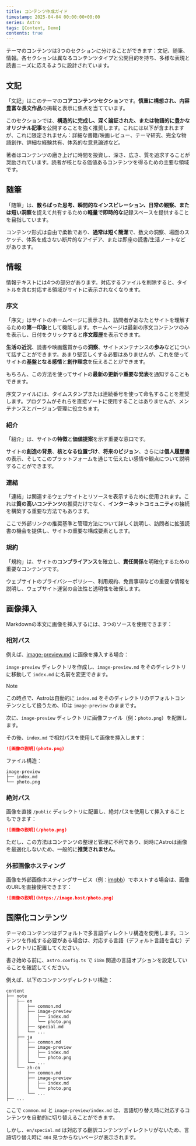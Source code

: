 ```yaml
---
title: コンテンツ作成ガイド
timestamp: 2025-04-04 00:00:00+00:00
series: Astro
tags: [Content, Demo]
contents: true
---
```


テーマのコンテンツは3つのセクションに分けることができます：文記、随筆、情報。各セクションは異なるコンテンツタイプと公開目的を持ち、多様な表現と読書ニーズに応えるように設計されています。

## 文記

「文記」はこのテーマの**コアコンテンツセクション**です。**慎重に構想され、内容豊富な長文作品**の掲載と表示に焦点を当てています。

このセクションでは、**構造的に完成し、深く論証された、または物語的に豊かなオリジナル記事**を公開することを強く推奨します。これには以下が含まれますが、これに限定されません：詳細な書籍/映画レビュー、テーマ研究、完全な物語創作、詳細な経験共有、体系的な意見論述など。

著者はコンテンツの磨き上げに時間を投資し、深さ、広さ、質を追求することが奨励されています。読者が核となる価値あるコンテンツを得るための主要な領域です。

## 随筆

「随筆」は、**散らばった思考、瞬間的なインスピレーション、日常の観察、または短い洞察**を捉えて共有するための**軽量で即時的な**記録スペースを提供することを目指しています。

コンテンツ形式は自由で柔軟であり、**通常は短く簡潔**で、数文の洞察、場面のスケッチ、体系を成さない断片的なアイデア、または即座の読書/生活ノートなどがあります。

## 情報

情報テキストには4つの部分があります。対応するファイルを削除すると、タイトルを含む対応する領域がサイトに表示されなくなります。

### 序文

「序文」はサイトのホームページに表示され、訪問者があなたとサイトを理解するための**第一印象**として機能します。ホームページは最新の序文コンテンツのみを表示し、日付をクリックすると**序文履歴**を表示できます。

**生活の近況**、読書や映画鑑賞からの**洞察**、サイトメンテナンスの**歩み**などについて話すことができます。あまり堅苦しくする必要はありませんが、これを使ってサイトの**基盤となる感情**と**創作理念**を伝えることができます。

もちろん、この方法を使ってサイトの**最新の更新**や**重要な発表**を通知することもできます。

序文ファイルには、タイムスタンプまたは連続番号を使って命名することを推奨します。プログラムがそれらを直接ソートに使用することはありませんが、メンテナンスとバージョン管理に役立ちます。

### 紹介

「紹介」は、サイトの**特徴**と**価値提案**を示す重要な窓口です。

サイトの**創造の背景**、**核となる位置づけ**、**将来のビジョン**、さらには**個人履歴書**の表示、そしてこのプラットフォームを通じて伝えたい感情や観点について説明することができます。

### 連結

「連結」は関連するウェブサイトとリソースを表示するために使用されます。これは**質の高いコンテンツ**の推奨だけでなく、**インターネットコミュニティ**の接続を構築する重要な方法でもあります。

ここで外部リンクの推奨基準と管理方法について詳しく説明し、訪問者に拡張読書の機会を提供し、サイトの重要な構成要素とします。

### 規約

「規約」は、サイトの**コンプライアンス**を確立し、**責任関係**を明確化するための重要なコンテンツです。

ウェブサイトのプライバシーポリシー、利用規約、免責事項などの重要な情報を説明し、ウェブサイト運営の合法性と透明性を確保します。

## 画像挿入

Markdownの本文に画像を挿入するには、3つのソースを使用できます：

### 相対パス

例えば、[image-preview.md](image-preview/index.md) に画像を挿入する場合：

`image-preview` ディレクトリを作成し、`image-preview.md` をそのディレクトリに移動して `index.md` に名前を変更できます。

> [!NOTE]
> この時点で、Astroは自動的に `index.md` をそのディレクトリのデフォルトコンテンツとして扱うため、IDは `image-preview` のままです。

次に、`image-preview` ディレクトリに画像ファイル（例：`photo.png`）を配置します。

その後、`index.md` で相対パスを使用して画像を挿入します：

```md
![画像の説明](photo.png)
```

ファイル構造：

```
image-preview
├── index.md
└── photo.png
```

### 絶対パス

画像を直接 `/public` ディレクトリに配置し、絶対パスを使用して挿入することもできます：

```md
![画像の説明](/photo.png)
```

ただし、この方法はコンテンツの整理と管理に不利であり、同時にAstroは画像を最適化しないため、一般的に**推奨されません**。

### 外部画像ホスティング

画像を外部画像ホスティングサービス（例：[imgbb](https://imgbb.com/)）でホストする場合は、画像のURLを直接使用できます：

```md
![画像の説明](https://image.host/photo.png)
```

## 国際化コンテンツ

テーマのコンテンツはデフォルトで多言語ディレクトリ構造を使用します。コンテンツを作成する必要がある場合は、対応する言語（デフォルト言語を含む）ディレクトリに配置してください。

書き始める前に、`astro.config.ts` で `i18n` 関連の言語オプションを設定していることを確認してください。

例えば、以下のコンテンツディレクトリ構造：

```
content
├── note
│   ├── en
│   │   ├── common.md
│   │   ├── image-preview
│   │   │   ├── index.md
│   │   │   └── photo.png
│   │   ├── special.md
│   │   └── ...
│   ├── ja
│   │   ├── common.md
│   │   ├── image-preview
│   │   │   ├── index.md
│   │   │   └── photo.png
│   │   └── ...
│   └── zh-cn
│       ├── common.md
│       ├── image-preview
│       │   ├── index.md
│       │   └── photo.png
│       └── ...
├── ...
```

ここで `common.md` と `image-preview/index.md` は、言語切り替え時に対応するコンテンツを自動的に切り替えることができます。

しかし、`en/special.md` は対応する翻訳コンテンツディレクトリがないため、言語切り替え時に `404` 見つからないページが表示されます。
